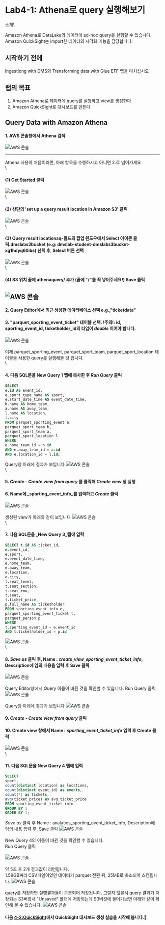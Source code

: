 # Lab4-1: Athena로 query 실행해보기

소개\



Amazon Athena로 DataLake의 데이터에 ad-hoc query를 실행할 수 있습니다.\
Amazon QuickSight는 import한 데이터의 시각화 기능을 담당합니다.

## 시작하기 전에

Ingestiong with DMS와 Transforming data with Glue ETF 랩을 마치십시오

## 랩의 목표

1. Amazon Athena로 데이터에 query를 실행하고 view를 생성한다
2. Amazon QuickSight로 대시보드를 만든다

## Query Data with Amazon Athena

#### 1. AWS 콘솔창에서 Athena 검색

![AWS 콘솔](../images/aq/aq-1.png)

***

Athena 사용이 처음이라면, 아래 항목을 수행하시고 아니면 2.로 넘어가세요\
\


#### (1) Get Started 클릭

![AWS 콘솔](../images/aq/aq-athena-start.png)\
\


#### (2) 상단의 'set up a query result location in Amazon S3' 클릭

![AWS 콘솔](../images/aq/aq-setups3.png)\
\


#### (3) Query result locationaq-필드의 팝업 윈도우에서 Select 아이콘 클릭.dmslabs3bucket (e.g: dmslab-student-dmslabs3bucket-xg1hdyq60ibs) 선택 후, Select 버튼 선택

![AWS 콘솔](../images/aq/aq-selects3.png)\
\


#### (4) S3 위치 끝에 athenaquery/ 추가 (끝에 "/"를 꼭 넣어주세요!) Save 클릭

## ![AWS 콘솔](../images/aq/aq-setting.png)

#### 2. Query Editor에서 최근 생성한 데이터베이스 선택 e.g.,"ticketdata"  

#### 3. "parquet\_sporting\_event\_ticket" 테이블 선택. !주의!: id, sporting\_event\_id, ticketholder\_id의 타입이 _double_ 이어야 합니다. 

![AWS 콘솔](../images/aq/aq-queryeditor.png)\
\
이제 parquet\_sporting\_event, parquet\_sport\_team, parquet\_sport\_location 테이블을 사용한 query를 실행해볼 것 입니다.\
\


#### 4. 다음 SQL문을 New Query 1 탭에 복사한 후 _Run Query_ 클릭

```SQL
SELECT
e.id AS event_id,
e.sport_type_name AS sport,
e.start_date_time AS event_date_time,
h.name AS home_team,
a.name AS away_team,
l.name AS location,
l.city
FROM parquet_sporting_event e,
parquet_sport_team h,
parquet_sport_team a,
parquet_sport_location l
WHERE
e.home_team_id = h.id
AND e.away_team_id = a.id
AND e.location_id = l.id;
```

Query창 아래에 결과가 보입니다 ![AWS 콘솔](../images/aq/aq-sql1.png)\
\


#### 5. _Create - Create view from query_ 를 클릭해 _Create view_ 창 실행  

#### 6. Name에 _sporting\_event\_info_를 입력하고 _Create_ 클릭

![AWS 콘솔](../images/aq/aq-view1.png)\
\
생성된 view가 아래와 같이 보입니다 ![AWS 콘솔](../images/aq/aq-view1result.png)\
\


#### 7. 다음 SQL문을 _New Query 3_탭에 입력

```sql
SELECT t.id AS ticket_id,
e.event_id,
e.sport,
e.event_date_time,
e.home_team,
e.away_team,
e.location,
e.city,
t.seat_level,
t.seat_section,
t.seat_row,
t.seat,
t.ticket_price,
p.full_name AS ticketholder
FROM sporting_event_info e,
parquet_sporting_event_ticket t,
parquet_person p
WHERE
t.sporting_event_id = e.event_id
AND t.ticketholder_id = p.id
```

![AWS 콘솔](../images/aq/aq-sql2.png)\
\


#### 8. _Save as_ 클릭 후, Name : _create\_view\_sporting\_event\_ticket\_info_, Description에 임의 내용을 입력 후 Save 클릭

![AWS 콘솔](../images/aq/aq-view2.png)\
\
Query Editor창에서 Query 이름이 바뀐 것을 확인할 수 있습니다. Run Query 클릭 ![AWS 콘솔](../images/aq/aq-runquery.png)\
\
Query창 아래에 결과가 보입니다 ![AWS 콘솔](../images/aq/aq-runqueryresult.png)

#### 9. _Create - Create view from query_ 클릭  

#### 10. Create view 창에서 Name : _sporting\_event\_ticket\_info_ 입력 후 Create 클릭

![AWS 콘솔](../images/aq/aq-createview-seti.png)\
\


#### 11. 다음 SQL문을 New Query 4 탭에 입력

```sql
SELECT
sport,
count(distinct location) as locations,
count(distinct event_id) as events,
count(*) as tickets,
avg(ticket_price) as avg_ticket_price
FROM sporting_event_ticket_info
GROUP BY 1
ORDER BY 1;
```

_Save as_ 클릭 후 Name : analytics\_sporting\_event\_ticket\_info, Description에 임의 내용 입력 후, Save 클릭 ![AWS 콘솔](../images/aq/aq-save-aseti.png)\
\
New Query 4의 이름이 바뀐 것을 확인할 수 있습니다.\
Run Query 클릭\
\
![AWS 콘솔](../images/aq/aq-aseti-runquery.png)\
\
약 5초 후 2개 결과값이 리턴됩니다.\
1.59GB짜리 CSV파일이었던 데이터가 parquet 전환 뒤, 25MB로 축소되어 스캔됩니다. ![AWS 콘솔](../images/aq/aq-result-aseti.png)\
\
query를 저장하면 실행결과들이 구분되어 저장됩니다. 그렇지 않을시 query 결과가 저장되는 S3버킷내 "Unsaved" 폴더에 저장되는데 S3버킷에 들어가보면 아래와 같이 확인해 볼 수 있습니다. ![AWS 콘솔](../images/aq/aq-s3.png)

#### 다음 [4-2:QuickSight](4-2CreateQuickSightDashboard.md)에서 QuickSight 대시보드 생성 실습을 시작해 봅니다.🤗
